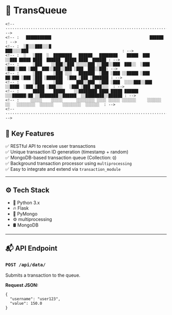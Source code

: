 # 🔄 TransQueue
```
<!-- ············································································································ -->
<!-- :   ███████████                                           ██████                                           : -->
<!-- :  ░█░░░███░░░█                                         ███░░░░███                                         : -->
<!-- :  ░   ░███  ░  ████████   ██████   ████████    █████  ███    ░░███ █████ ████  ██████  █████ ████  ██████ : -->
<!-- :      ░███    ░░███░░███ ░░░░░███ ░░███░░███  ███░░  ░███     ░███░░███ ░███  ███░░███░░███ ░███  ███░░███: -->
<!-- :      ░███     ░███ ░░░   ███████  ░███ ░███ ░░█████ ░███   ██░███ ░███ ░███ ░███████  ░███ ░███ ░███████ : -->
<!-- :      ░███     ░███      ███░░███  ░███ ░███  ░░░░███░░███ ░░████  ░███ ░███ ░███░░░   ░███ ░███ ░███░░░  : -->
<!-- :      █████    █████    ░░████████ ████ █████ ██████  ░░░██████░██ ░░████████░░██████  ░░████████░░██████ : -->
<!-- :     ░░░░░    ░░░░░      ░░░░░░░░ ░░░░ ░░░░░ ░░░░░░     ░░░░░░ ░░   ░░░░░░░░  ░░░░░░    ░░░░░░░░  ░░░░░░  : -->
<!-- ············································································································ -->
```
## 🚀 Key Features

✅ RESTful API to receive user transactions  
✅ Unique transaction ID generation (timestamp + random)  
✅ MongoDB-based transaction queue (Collection: `Q`)  
✅ Background transaction processor using `multiprocessing`  
✅ Easy to integrate and extend via `transaction_module`

---
## ⚙️ Tech Stack

- 🐍 Python 3.x  
- 🔥 Flask  
- 🧠 PyMongo  
- ⚙️ multiprocessing  
- 🛢️ MongoDB  
---
## 📬 API Endpoint

### `POST /api/data/`

Submits a transaction to the queue.

**Request JSON:**
```
{
  "username": "user123",
  "value": 150.0
}
```

